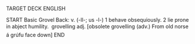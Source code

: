TARGET DECK
ENGLISH

START
Basic
Grovel
Back: v. (-ll-; us -l-) 1 behave obsequiously. 2 lie prone in abject humility.  grovelling adj. [obsolete grovelling (adv.) From old norse á grúfu face down]
END

